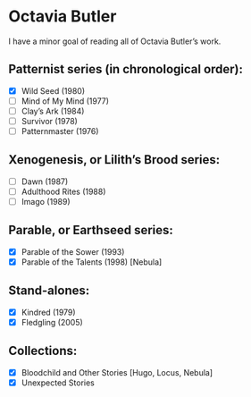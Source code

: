 # Octavia Butler

I have a minor goal of reading all of Octavia Butler’s work.

## Patternist series (in chronological order):
- [x] Wild Seed (1980)
- [ ] Mind of My Mind (1977)
- [ ] Clay’s Ark (1984)
- [ ] Survivor (1978)
- [ ] Patternmaster (1976)

## Xenogenesis, or Lilith’s Brood series:
- [ ] Dawn (1987)
- [ ] Adulthood Rites (1988)
- [ ] Imago (1989)

## Parable, or Earthseed series:
- [x] Parable of the Sower (1993)
- [x] Parable of the Talents (1998) [Nebula]

## Stand-alones:
- [x] Kindred (1979)
- [x] Fledgling (2005)

## Collections:
- [x] Bloodchild and Other Stories [Hugo, Locus, Nebula]
- [x] Unexpected Stories

